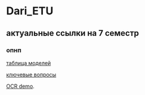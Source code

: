 # Dari_ETU

## актуальные ссылки на 7 семестр

### опнп

[таблица моделей](https://docs.google.com/spreadsheets/d/1H2m15oYXDVIcNTyuBMMXizzLEFUzeQ1FmOI0m46mntQ/edit?gid=521865991)

[ключевые вопросы](https://docs.google.com/document/d/1Vciw9_i_sdgQIkSIZg8oMQMvN5XArE9sM9inBWIFa88/edit?tab=t.0#heading=h.23om8evpbx38)

[OCR demo](https://docs.google.com/document/d/1_Hln-bm9w59-COGOVMeDbaAI8cQk6RBZO-4DlNGrSiU/edit?tab=t.0).
